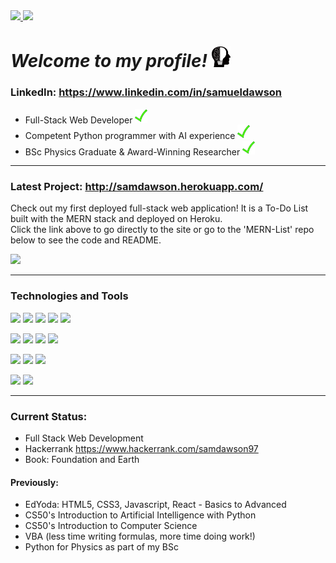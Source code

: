 <a href="https://github.com/anuraghazra/github-readme-stats">
  <img src="https://github-readme-stats.vercel.app/api?username=Verano-20&hide=contribs&count_private=true&show_icons=true&theme=slateorange" height="150px" />
</a>
<a href="https://github.com/anuraghazra/github-readme-stats">  
  <img src="https://github-readme-stats.vercel.app/api/top-langs/?username=Verano-20&layout=compact&theme=slateorange" height="150px" />
</a>

# *Welcome to my profile!* <img src="https://github.com/Verano-20/Verano-20/blob/master/profile.png" alt="profile icon" width="30px" />

### LinkedIn: https://www.linkedin.com/in/samueldawson

- Full-Stack Web Developer <img src="https://github.com/Verano-20/Verano-20/blob/master/tick.png" alt="tick icon" width="20px" />
- Competent Python programmer with AI experience <img src="https://github.com/Verano-20/Verano-20/blob/master/tick.png" alt="tick icon" width="20px" />
- BSc Physics Graduate & Award-Winning Researcher <img src="https://github.com/Verano-20/Verano-20/blob/master/tick.png" alt="tick icon" width="20px" />

<hr>

### Latest Project: http://samdawson.herokuapp.com/
Check out my first deployed full-stack web application! It is a To-Do List built with the MERN stack and deployed on Heroku.  
Click the link above to go directly to the site or go to the 'MERN-List' repo below to see the code and README.

<a href="https://github.com/Verano-20/MERN-List">
  <img src="https://github-readme-stats.vercel.app/api/pin/?username=Verano-20&repo=MERN-List&theme=slateorange"/>
</a>

<hr>

### Technologies and Tools
<img src="https://img.shields.io/badge/-Python-blue?style=plastic&logo=python&logoWidth=20&labelColor=black"/> <img src="https://img.shields.io/badge/-Javascript-blue?style=plastic&logo=javascript&logoWidth=20&labelColor=black"/> <img src="https://img.shields.io/badge/-HTML5-blue?style=plastic&logo=html5&logoWidth=20&labelColor=black"/> <img src="https://img.shields.io/badge/-CSS3-blue?style=plastic&logo=css3&logoWidth=20&labelColor=black"/> <img src="https://img.shields.io/badge/-C-blue?style=plastic&logo=c&logoWidth=20&labelColor=black"/>

<img src="https://img.shields.io/badge/-Node.js-orange?style=plastic&logo=node.js&logoWidth=20&labelColor=black"/> <img src="https://img.shields.io/badge/-Express-orange?style=plastic&logo=express&logoWidth=20&labelColor=black"/> <img src="https://img.shields.io/badge/-jQuery-orange?style=plastic&logo=jquery&logoWidth=20&labelColor=black"/> <img src="https://img.shields.io/badge/-Flask-orange?style=plastic&logo=flask&logoWidth=20&labelColor=black"/>

<img src="https://img.shields.io/badge/-Git-green?style=plastic&logo=git&logoWidth=20&labelColor=black"/> <img src="https://img.shields.io/badge/-Jira-green?style=plastic&logo=jira&logoWidth=20&labelColor=black"/> <img src="https://img.shields.io/badge/-Heroku-green?style=plastic&logo=heroku&logoWidth=20&labelColor=black"/>

<img src="https://img.shields.io/badge/-MongoDB-yellow?style=plastic&logo=mongodb&logoWidth=20&labelColor=black"/> <img src="https://img.shields.io/badge/-SQLite-yellow?style=plastic&logo=sqlite&logoWidth=20&labelColor=black"/>

<hr>

### Current Status:
- Full Stack Web Development
- Hackerrank https://www.hackerrank.com/samdawson97
- Book: Foundation and Earth

#### Previously:
- EdYoda: HTML5, CSS3, Javascript, React - Basics to Advanced
- CS50's Introduction to Artificial Intelligence with Python
- CS50's Introduction to Computer Science
- VBA (less time writing formulas, more time doing work!)
- Python for Physics as part of my BSc
